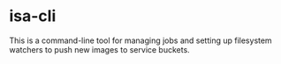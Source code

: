 # isa-cli

This is a command-line tool for managing jobs and setting up filesystem watchers to push new images to service buckets.
